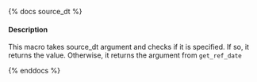 {% docs source_dt %}

#### Description

This macro takes source_dt argument and checks if it is specified. 
If so, it returns the value. 
Otherwise, it returns the argument from `get_ref_date`

{% enddocs %}